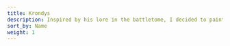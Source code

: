 ```yaml
---
title: Krondys
description: Inspired by his lore in the battletome, I decided to paint my Krondys as though the realm of Azyr were visible through him wherever he actually is in the realms. This let me make mine a really unique piece as well as take a chance to view Azyr outside of the Sigmarite cities we usually see, and remember there’s a whole realm out there.
sort_by: Name
weight: 1
---
```

